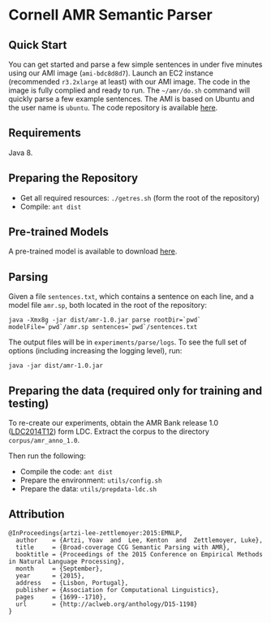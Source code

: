 # Cornell AMR Semantic Parser

## Quick Start

You can get started and parse a few simple sentences in under five minutes using our AMI image (`ami-bdc8d8d7`). Launch an EC2 instance (recommended `r3.2xlarge` at least) with our AMI image. The code in the image is fully complied and ready to run. The `~/amr/do.sh` command will quickly parse a few example sentences. The AMI is based on Ubuntu and the user name is `ubuntu`. The code repository is available [here](http://yoavartzi.com/amr).

## Requirements

Java 8.

## Preparing the Repository

- Get all required resources: `./getres.sh` (form the root of the repository)
- Compile: `ant dist`

## Pre-trained Models

A pre-trained model is available to download [here](https://bitbucket.org/yoavartzi/amr-resources/downloads/amr.sp). 

## Parsing

Given a file `sentences.txt`, which contains a sentence on each line, and a model file `amr.sp`, both located in the root of the repository:

```
java -Xmx8g -jar dist/amr-1.0.jar parse rootDir=`pwd` modelFile=`pwd`/amr.sp sentences=`pwd`/sentences.txt
```

The output files will be in `experiments/parse/logs`. To see the full set of options (including increasing the logging level), run:

`java -jar dist/amr-1.0.jar`

## Preparing the data (required only for training and testing)

To re-create our experiments, obtain the AMR Bank release 1.0 ([LDC2014T12](https://catalog.ldc.upenn.edu/LDC2014T12)) form LDC. Extract the corpus to the directory `corpus/amr_anno_1.0`. 

Then run the following:

- Compile the code: `ant dist`
- Prepare the environment: `utils/config.sh`
- Prepare the data: `utils/prepdata-ldc.sh` 

## Attribution

```
@InProceedings{artzi-lee-zettlemoyer:2015:EMNLP,
  author    = {Artzi, Yoav  and  Lee, Kenton  and  Zettlemoyer, Luke},
  title     = {Broad-coverage CCG Semantic Parsing with AMR},
  booktitle = {Proceedings of the 2015 Conference on Empirical Methods in Natural Language Processing},
  month     = {September},
  year      = {2015},
  address   = {Lisbon, Portugal},
  publisher = {Association for Computational Linguistics},
  pages     = {1699--1710},
  url       = {http://aclweb.org/anthology/D15-1198}
}
```
